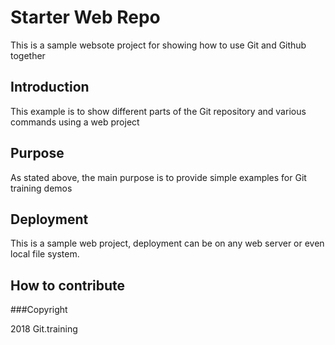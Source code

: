 # Starter Web Repo

This is a sample websote project for showing how to use Git and Github together

## Introduction

This example is to show different parts of the Git repository and various commands using a web project

## Purpose

As stated above, the main purpose is to provide simple examples for Git training demos

## Deployment

This is a sample web project, deployment can be on any web server or even local file system.

## How to contribute

###Copyright

2018 Git.training
